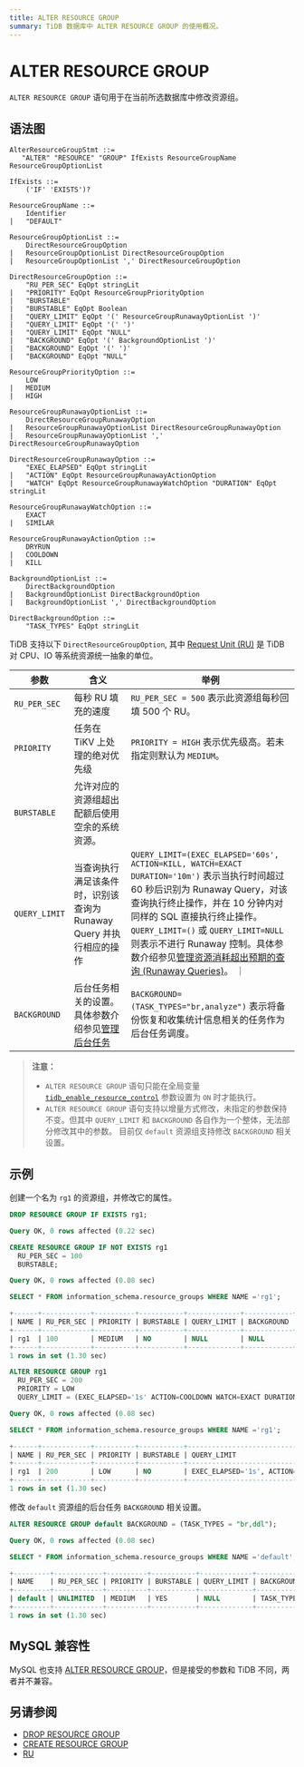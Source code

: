 ```yaml
---
title: ALTER RESOURCE GROUP
summary: TiDB 数据库中 ALTER RESOURCE GROUP 的使用概况。
---
```


# ALTER RESOURCE GROUP

`ALTER RESOURCE GROUP` 语句用于在当前所选数据库中修改资源组。

## 语法图

```ebnf+diagram
AlterResourceGroupStmt ::=
   "ALTER" "RESOURCE" "GROUP" IfExists ResourceGroupName ResourceGroupOptionList

IfExists ::=
    ('IF' 'EXISTS')?

ResourceGroupName ::=
    Identifier
|   "DEFAULT"

ResourceGroupOptionList ::=
    DirectResourceGroupOption
|   ResourceGroupOptionList DirectResourceGroupOption
|   ResourceGroupOptionList ',' DirectResourceGroupOption

DirectResourceGroupOption ::=
    "RU_PER_SEC" EqOpt stringLit
|   "PRIORITY" EqOpt ResourceGroupPriorityOption
|   "BURSTABLE"
|   "BURSTABLE" EqOpt Boolean
|   "QUERY_LIMIT" EqOpt '(' ResourceGroupRunawayOptionList ')'
|   "QUERY_LIMIT" EqOpt '(' ')'
|   "QUERY_LIMIT" EqOpt "NULL"
|   "BACKGROUND" EqOpt '(' BackgroundOptionList ')'
|   "BACKGROUND" EqOpt '(' ')'
|   "BACKGROUND" EqOpt "NULL"

ResourceGroupPriorityOption ::=
    LOW
|   MEDIUM
|   HIGH

ResourceGroupRunawayOptionList ::= 
    DirectResourceGroupRunawayOption
|   ResourceGroupRunawayOptionList DirectResourceGroupRunawayOption
|   ResourceGroupRunawayOptionList ',' DirectResourceGroupRunawayOption

DirectResourceGroupRunawayOption ::=
    "EXEC_ELAPSED" EqOpt stringLit
|   "ACTION" EqOpt ResourceGroupRunawayActionOption
|   "WATCH" EqOpt ResourceGroupRunawayWatchOption "DURATION" EqOpt stringLit

ResourceGroupRunawayWatchOption ::=
    EXACT
|   SIMILAR

ResourceGroupRunawayActionOption ::=
    DRYRUN
|   COOLDOWN
|   KILL

BackgroundOptionList ::= 
    DirectBackgroundOption
|   BackgroundOptionList DirectBackgroundOption
|   BackgroundOptionList ',' DirectBackgroundOption

DirectBackgroundOption ::= 
    "TASK_TYPES" EqOpt stringLit
```


TiDB 支持以下 `DirectResourceGroupOption`, 其中 [Request Unit (RU)](/tidb-resource-control.md#什么是-request-unit-ru) 是 TiDB 对 CPU、IO 等系统资源统一抽象的单位。

| 参数            | 含义           | 举例                                   |
|---------------|--------------|--------------------------------------|
| `RU_PER_SEC`  | 每秒 RU 填充的速度 | `RU_PER_SEC = 500` 表示此资源组每秒回填 500 个 RU。 |
| `PRIORITY`    | 任务在 TiKV 上处理的绝对优先级  | `PRIORITY = HIGH` 表示优先级高。若未指定则默认为 `MEDIUM`。 |
| `BURSTABLE`   | 允许对应的资源组超出配额后使用空余的系统资源。 |
| `QUERY_LIMIT` | 当查询执行满足该条件时，识别该查询为 Runaway Query 并执行相应的操作 | `QUERY_LIMIT=(EXEC_ELAPSED='60s', ACTION=KILL, WATCH=EXACT DURATION='10m')` 表示当执行时间超过 60 秒后识别为 Runaway Query，对该查询执行终止操作，并在 10 分钟内对同样的 SQL 直接执行终止操作。`QUERY_LIMIT=()` 或 `QUERY_LIMIT=NULL` 则表示不进行 Runaway 控制。具体参数介绍参见[管理资源消耗超出预期的查询 (Runaway Queries)](/tidb-resource-control.md#管理资源消耗超出预期的查询-runaway-queries)。 ｜
| `BACKGROUND`  | 后台任务相关的设置。具体参数介绍参见[管理后台任务](/tidb-resource-control.md#管理后台任务) | `BACKGROUND=(TASK_TYPES="br,analyze")` 表示将备份恢复和收集统计信息相关的任务作为后台任务调度。 |

> **注意：**
>
> - `ALTER RESOURCE GROUP` 语句只能在全局变量 [`tidb_enable_resource_control`](/system-variables.md#tidb_enable_resource_control-从-v660-版本开始引入) 参数设置为 `ON` 时才能执行。
> - `ALTER RESOURCE GROUP` 语句支持以增量方式修改，未指定的参数保持不变。但其中 `QUERY_LIMIT` 和 `BACKGROUND` 各自作为一个整体，无法部分修改其中的参数。
> 目前仅 `default` 资源组支持修改 `BACKGROUND` 相关设置。

## 示例

创建一个名为 `rg1` 的资源组，并修改它的属性。

```sql
DROP RESOURCE GROUP IF EXISTS rg1;
```

```sql
Query OK, 0 rows affected (0.22 sec)
```

```sql
CREATE RESOURCE GROUP IF NOT EXISTS rg1
  RU_PER_SEC = 100
  BURSTABLE;
```

```sql
Query OK, 0 rows affected (0.08 sec)
```

```sql
SELECT * FROM information_schema.resource_groups WHERE NAME ='rg1';
```

```sql
+------+------------+----------+-----------+-------------+------------+
| NAME | RU_PER_SEC | PRIORITY | BURSTABLE | QUERY_LIMIT | BACKGROUND |
+------+------------+----------+-----------+-------------+------------+
| rg1  | 100        | MEDIUM   | NO        | NULL        | NULL       |
+------+------------+----------+-----------+-------------+------------+
1 rows in set (1.30 sec)
```

```sql
ALTER RESOURCE GROUP rg1
  RU_PER_SEC = 200
  PRIORITY = LOW
  QUERY_LIMIT = (EXEC_ELAPSED='1s' ACTION=COOLDOWN WATCH=EXACT DURATION '30s');
```

```sql
Query OK, 0 rows affected (0.08 sec)
```

```sql
SELECT * FROM information_schema.resource_groups WHERE NAME ='rg1';
```

```sql
+------+------------+----------+-----------+----------------------------------------------------------------+------------+
| NAME | RU_PER_SEC | PRIORITY | BURSTABLE | QUERY_LIMIT                                                    | BACKGROUND |
+------+------------+----------+-----------+----------------------------------------------------------------+------------+
| rg1  | 200        | LOW      | NO        | EXEC_ELAPSED='1s', ACTION=COOLDOWN, WATCH=EXACT DURATION='30s' | NULL       |
+------+------------+----------+-----------+----------------------------------------------------------------+------------+
1 rows in set (1.30 sec)
```

修改 `default` 资源组的后台任务 `BACKGROUND` 相关设置。

```sql
ALTER RESOURCE GROUP default BACKGROUND = (TASK_TYPES = "br,ddl");
```

```sql
Query OK, 0 rows affected (0.08 sec)
```

```sql
SELECT * FROM information_schema.resource_groups WHERE NAME ='default';
```

```sql
+---------+------------+----------+-----------+-------------+---------------------+
| NAME    | RU_PER_SEC | PRIORITY | BURSTABLE | QUERY_LIMIT | BACKGROUND          |
+---------+------------+----------+-----------+-------------+---------------------+
| default | UNLIMITED  | MEDIUM   | YES       | NULL        | TASK_TYPES='br,ddl' |
+---------+------------+----------+-----------+-------------+---------------------+
1 rows in set (1.30 sec)
```

## MySQL 兼容性

MySQL 也支持 [ALTER RESOURCE GROUP](https://dev.mysql.com/doc/refman/8.0/en/alter-resource-group.html)，但是接受的参数和 TiDB 不同，两者并不兼容。

## 另请参阅

* [DROP RESOURCE GROUP](/sql-statements/sql-statement-drop-resource-group.md)
* [CREATE RESOURCE GROUP](/sql-statements/sql-statement-create-resource-group.md)
* [RU](/tidb-resource-control.md#什么是-request-unit-ru)
